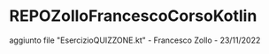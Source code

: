 # REPOZolloFrancescoCorsoKotlin

aggiunto file "EsercizioQUIZZONE.kt" - Francesco Zollo - 23/11/2022
